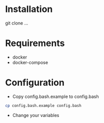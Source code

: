 # Installation

git clone ...

# Requirements

- docker
- docker-compose

# Configuration

- Copy config.bash.example to config.bash

```bash
cp config.bash.example config.bash
```

- Change your variables

